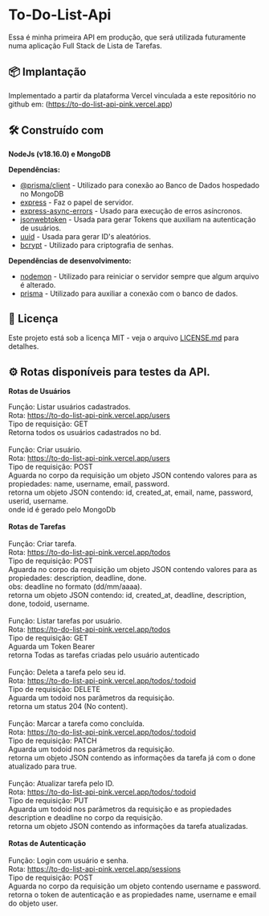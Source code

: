 # To-Do-List-Api

Essa é minha primeira API em produção, que será utilizada futuramente numa aplicação Full Stack de Lista de Tarefas.

## 📦 Implantação

Implementado a partir da plataforma Vercel vinculada a este repositório no github em: (https://to-do-list-api-pink.vercel.app)

## 🛠️ Construído com

<strong>NodeJs (v18.16.0) e MongoDB</strong>

<strong>Dependências:</strong>

* [@prisma/client](https://www.npmjs.com/package/@prisma/client) - Utilizado para conexão ao Banco de Dados hospedado no MongoDB
* [express](https://www.npmjs.com/package/express) - Faz o papel de servidor.
* [express-async-errors](https://www.npmjs.com/package/express-async-errors) - Usado para execução de erros asíncronos.
* [jsonwebtoken](https://www.npmjs.com/package/jsonwebtoken) - Usada para gerar Tokens que auxiliam na autenticação de usuários.
* [uuid](https://www.npmjs.com/package/uuid) - Usada para gerar ID's aleatórios.
* [bcrypt](https://www.npmjs.com/package/bcrypt) - Utilizado para criptografia de senhas.

<strong>Dependências de desenvolvimento:</strong>

* [nodemon](https://www.npmjs.com/package/nodemon) - Utilizado para reiniciar o servidor sempre que algum arquivo é alterado.
* [prisma](https://www.npmjs.com/package/prisma) - Utilizado para auxiliar a conexão com o banco de dados.

## 📄 Licença

Este projeto está sob a licença MIT - veja o arquivo [LICENSE.md](https://github.com/NeemiasVieira/To-Do-List-API/blob/master/LICENSE) para detalhes.

## ⚙️ Rotas disponíveis para testes da API.

<strong>Rotas de Usuários</strong>

Função: Listar usuários cadastrados.<br>
Rota: https://to-do-list-api-pink.vercel.app/users<br>
Tipo de requisição: GET<br>
Retorna todos os usuários cadastrados no bd.<br>
<br>
Função: Criar usuário.<br>
Rota: https://to-do-list-api-pink.vercel.app/users<br>
Tipo de requisição: POST<br>
Aguarda no corpo da requisição um objeto JSON contendo valores para as propiedades: name, username, email, password.<br>
retorna um objeto JSON contendo: id, created_at, email, name, password, userid, username.<br>
onde id é gerado pelo MongoDb<br>
<br>
<strong>Rotas de Tarefas</strong><br>
<br>
Função: Criar tarefa.<br>
Rota: https://to-do-list-api-pink.vercel.app/todos<br>
Tipo de requisição: POST<br>
Aguarda no corpo da requisição um objeto JSON contendo valores para as propiedades: description, deadline, done.<br>
obs: deadline no formato (dd/mm/aaaa).<br>
retorna um objeto JSON contendo: id, created_at, deadline, description, done, todoid, username.<br>
<br>
Função: Listar tarefas por usuário.<br>
Rota: https://to-do-list-api-pink.vercel.app/todos<br>
Tipo de requisição: GET<br>
Aguarda um Token Bearer<br>
retorna Todas as tarefas criadas pelo usuário autenticado<br>
<br>
Função: Deleta a tarefa pelo seu id.<br>
Rota: https://to-do-list-api-pink.vercel.app/todos/:todoid<br>
Tipo de requisição: DELETE<br>
Aguarda um todoid nos parâmetros da requisição.<br>
retorna um status 204 (No content).<br>
<br>
Função: Marcar a tarefa como concluída.<br>
Rota: https://to-do-list-api-pink.vercel.app/todos/:todoid<br>
Tipo de requisição: PATCH<br>
Aguarda um todoid nos parâmetros da requisição.<br>
retorna um objeto JSON contendo as informações da tarefa já com o done atualizado para true.<br>
<br>
Função: Atualizar tarefa pelo ID.<br>
Rota: https://to-do-list-api-pink.vercel.app/todos/:todoid<br>
Tipo de requisição: PUT<br>
Aguarda um todoid nos parâmetros da requisição e as propiedades description e deadline no corpo da requisição.<br>
retorna um objeto JSON contendo as informações da tarefa atualizadas.<br>
<br>
<strong>Rotas de Autenticação</strong><br>
<br>
Função: Login com usuário e senha.<br>
Rota: https://to-do-list-api-pink.vercel.app/sessions<br>
Tipo de requisição: POST<br>
Aguarda no corpo da requisição um objeto contendo username e password.<br>
retorna o token de autenticação e as propiedades name, username e email do objeto user.<br>
<br>





